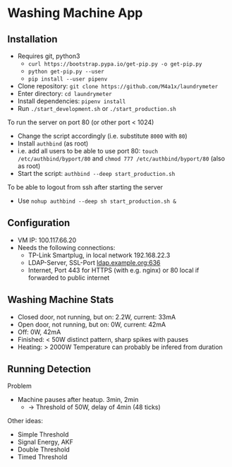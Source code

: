 Washing Machine App
===================

Installation
------------

* Requires git, python3
    * `curl https://bootstrap.pypa.io/get-pip.py -o get-pip.py`
    * `python get-pip.py --user`
    * `pip install --user pipenv`
* Clone repository: `git clone https://github.com/M4a1x/laundrymeter`
* Enter directory: `cd laundrymeter`
* Install dependencies: `pipenv install`
* Run `./start_development.sh` or `./start_production.sh`

To run the server on port 80 (or other port < 1024)

* Change the script accordingly (i.e. substitute `8000` with `80`)
* Install `authbind` (as root)
* i.e. add all users to be able to use port 80: `touch /etc/authbind/byport/80` and `chmod 777 /etc/authbind/byport/80` (also as root)
* Start the script: `authbind --deep start_production.sh`

To be able to logout from ssh after starting the server

* Use `nohup authbind --deep sh start_production.sh &`

Configuration
-------------

* VM IP: 100.117.66.20
* Needs the following connections:
    * TP-Link Smartplug, in local network 192.168.22.3
    * LDAP-Server, SSL-Port [ldap.example.org:636](192.168.21.10:636)
    * Internet, Port 443 for HTTPS (with e.g. nginx) or 80 local if forwarded to public internet

Washing Machine Stats
---------------------

* Closed door, not running, but on: 2.2W, current: 33mA
* Open door, not running, but on: 0W, current: 42mA
* Off: 0W, 42mA
* Finished: < 50W distinct pattern, sharp spikes with pauses
* Heating: > 2000W Temperature can probably be infered from duration

Running Detection
-----------------
Problem

* Machine pauses after heatup. 3min, 2min
    * -> Threshold of 50W, delay of 4min (48 ticks)

Other ideas:

* Simple Threshold
* Signal Energy, AKF
* Double Threshold
* Timed Threshold

